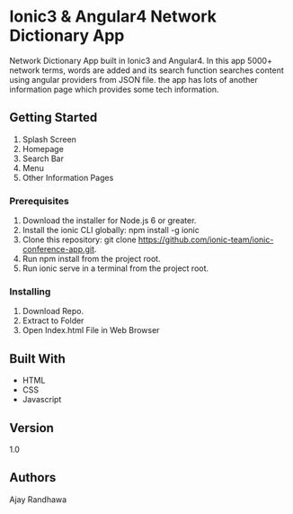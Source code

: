 # Ionic3 & Angular4 Network Dictionary App

Network Dictionary App built in Ionic3 and Angular4. In this app 5000+ network terms, words are added and its search function searches content using angular providers from JSON file. the app has lots of another information page which provides some tech information.

## Getting Started

1. Splash Screen
2. Homepage
3. Search Bar
4. Menu
5. Other Information Pages

### Prerequisites

1. Download the installer for Node.js 6 or greater.
2. Install the ionic CLI globally: npm install -g ionic
3. Clone this repository: git clone https://github.com/ionic-team/ionic-conference-app.git.
4. Run npm install from the project root.
5. Run ionic serve in a terminal from the project root.

### Installing

1. Download Repo.
2. Extract to Folder
3. Open Index.html File in Web Browser

## Built With

* HTML
* CSS
* Javascript

## Version

1.0

## Authors

Ajay Randhawa
